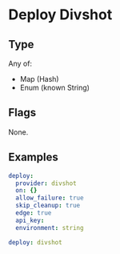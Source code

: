 # Deploy Divshot



## Type

Any of:

* Map (Hash)
* Enum (known String)

## Flags

None.


## Examples

```yaml
deploy:
  provider: divshot
  on: {}
  allow_failure: true
  skip_cleanup: true
  edge: true
  api_key: 
  environment: string
```

```yaml
deploy: divshot

```
